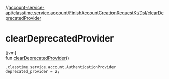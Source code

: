 //[account-service-api](../../../../index.md)/[classtime.service.account](../../index.md)/[FinishAccountCreationRequestKt](../index.md)/[Dsl](index.md)/[clearDeprecatedProvider](clear-deprecated-provider.md)

# clearDeprecatedProvider

[jvm]\
fun [clearDeprecatedProvider](clear-deprecated-provider.md)()

<code>.classtime.service.account.AuthenticationProvider deprecated_provider = 2;</code>
